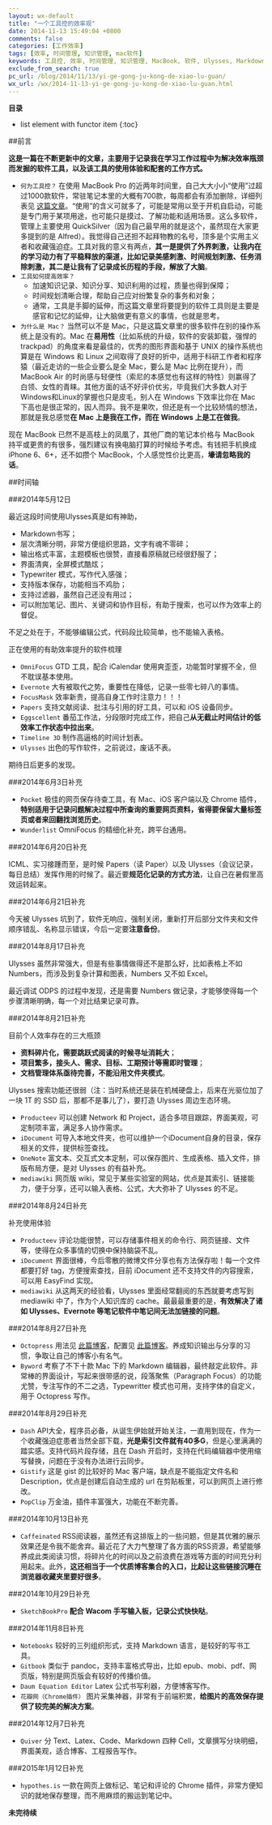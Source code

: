 ```yaml
---
layout: wx-default
title: "一个工具控的效率观"
date: 2014-11-13 15:49:04 +0800
comments: false
categories: [工作效率]
tags: [效率, 时间管理, 知识管理, mac软件]
keywords: 工具控, 效率, 时间管理, 知识管理, MacBook, 软件, Ulysses, Markdown, OmniFocus, GTD, Evernote, FocusMask, Papers, Eggscellent, Timeline 3D, iOS, Pocket, Wunderlist, Numbers, Excel, ODPS, Prodecteev, iDocument, OneNote, mediawiki, Octopress, Byword, Dash, Gistify, PopClip, Caffeinated, RSS, SketchBookPro, Wacom, Notebooks, Gitbook, Daum Equation Editor, 花瓣网
exclude_from_search: true
pc_url: /blog/2014/11/13/yi-ge-gong-ju-kong-de-xiao-lu-guan/
wx_url: /wx/2014-11-13-yi-ge-gong-ju-kong-de-xiao-lu-guan.html
---
```


__目录__

* list element with functor item
{:toc}

<!-- excerpt start -->

##前言

**这是一篇在不断更新中的文章，主要用于记录我在学习工作过程中为解决效率瓶颈而发掘的软件工具，以及该工具的使用体验和配套的工作方式。**

- `何为工具控？` 在使用 MacBook Pro 的近两年时间里，自己大大小小“使用”过超过1000款软件，常驻笔记本里的大概有700款，每周都会有添加删除，详细列表见 [这篇文章](http://blog.sina.com.cn/s/blog_64ac3ab10101f4it.html)。“使用”的含义可就多了，可能是常用以至于开机自启动，可能是专门用于某项用途，也可能只是摸过、了解功能和适用场景。这么多软件，管理上主要使用 QuickSilver（因为自己最早用的就是这个，虽然现在大家更多提到的是 Alfred）。我觉得自己还担不起拜物教的名号，顶多是个实用主义者和收藏强迫症。工具对我的意义有两点，**其一是提供了外界刺激，让我内在的学习动力有了平稳释放的渠道，比如记录美感刺激、时间规划刺激、任务消除刺激，其二是让我有了记录成长历程的手段，解放了大脑**。
- `工具如何提高效率？`
	- 加速知识记录、知识分享、知识利用的过程，质量也得到保障；
	- 时间规划清晰合理，帮助自己应对纷繁复杂的事务和对象；
	- 通常，工具是手脚的延伸，而这篇文章里将要提到的软件工具则是主要是感官和记忆的延伸，让大脑做更有意义的事情，也就是思考。
- `为什么是 Mac？` 当然可以不是 Mac，只是这篇文章里的很多软件在别的操作系统上是没有的。Mac 在**易用性**（比如系统的升级，软件的安装卸载，强悍的 trackpad）的角度来看是最佳的，优秀的图形界面和基于 UNIX 的操作系统也算是在 Windows 和 Linux 之间取得了良好的折中，适用于科研工作者和程序猿（最近走访的一些企业要么是全 Mac，要么是 Mac 比例在提升），而 MacBook Air 的时尚感与轻便性（索尼的本感觉也有这样的特性）则赢得了白领、女性的青睐。其他方面的话不好评价优劣，毕竟我们大多数人对于 Windows和Linux的掌握也只是皮毛，别人在 Windows 下效率比你在 Mac 下高也是很正常的，因人而异。我不是果吹，但还是有一个比较矫情的想法，那就是我总感觉**在 Mac 上是我在工作，而在 Windows 上是工在做我**。

现在 MacBook 已然不是高枝上的凤凰了，其他厂商的笔记本价格与 MacBook 持平或更贵的有很多，强烈建议有换电脑打算的时候给予考虑。有钱把手机换成 iPhone 6、6+，还不如攒个 MacBook，个人感觉性价比更高，**壕请忽略我的话**。

<!-- excerpt end -->

##时间轴

###2014年5月12日

最近这段时间使用Ulysses真是如有神助，

- Markdown书写；
- 层次清晰分明，非常方便组织思路，文字有魂不零碎；
- 输出格式丰富，主题模板也很赞，直接看原稿就已经很舒服了；
- 界面清爽，全屏模式酷炫；
- Typewriter 模式，写作代入感强；
- 支持版本保存，功能相当不鸡肋；
- 支持过滤器，虽然自己还没有用过；
- 可以附加笔记、图片、关键词和协作目标，有助于搜索，也可以作为效率上的督促。

不足之处在于，不能够编辑公式，代码段比较简单，也不能输入表格。

正在使用的有助效率提升的软件梳理

- `OmniFocus` GTD 工具，配合 iCalendar 使用爽歪歪，功能暂时掌握不全，但不耽误基本使用。
- `Evernote` 大有被取代之势，重要性在降低，记录一些零七碎八的事情。
- `FocusMask` 效率新贵，提高自身工作时注意力！！！
- `Papers` 支持文献阅读、批注与引用的好工具，可以和 iOS 设备同步。
- `Eggscellent` 番茄工作法，分段限时完成工作，把自己**从无截止时间估计的低效率工作状态中拉出来**。
- `Timeline 3D` 制作高逼格的时间计划表。
- `Ulysses` 出色的写作软件，之前说过，废话不表。

期待日后更多的发现。

###2014年6月3日补充

- `Pocket` 极佳的网页保存待查工具，有 Mac、iOS 客户端以及 Chrome 插件，**特别适用于记录问题解决过程中所查询的重要网页资料，省得要保留大量标签页或者来回翻找浏览历史**。
- `Wunderlist` OmniFocus 的精细化补充，跨平台通用。

###2014年6月20日补充

ICML、实习接踵而至，是时候 Papers（读 Paper）以及 Ulysses（会议记录，每日总结）发挥作用的时候了。最近要**规范化记录的方式方法**，让自己在暑假里高效运转起来。

###2014年6月21日补充

今天被 Ulysses 坑到了，软件无响应，强制关闭，重新打开后部分文件夹和文件顺序错乱、名称显示错误，今后一定要**注意备份**。

###2014年8月17日补充

Ulysses 虽然非常强大，但是有些事情做得还不是那么好，比如表格上不如 Numbers，而涉及到复杂计算和图表，Numbers 又不如 Excel。

最近调试 ODPS 的过程中发现，还是需要 Numbers 做记录，才能够使得每一个步骤清晰明确，每一个对比结果记录可靠。

###2014年8月21日补充

目前个人效率存在的三大瓶颈

- **资料碎片化，需要跳跃式阅读的时候寻址消耗大**；
- **项目繁多，接头人、需求、目标、工期预计等需即时管理**；
- **文档管理体系亟待完善，不能沿用文件夹模式**。
 
Ulysses 搜索功能还很弱（注：当时系统还是装在机械硬盘上，后来在光驱位加了一块 1T 的 SSD 后，那都不是事儿了），要打造 Ulysses 周边生态环境。

- `Producteev` 可以创建 Network 和 Project，适合多项目跟踪，界面美观，可定制项丰富，满足多人协作需求。
- `iDocument` 可导入本地文件夹，也可以维护一个iDocument自身的目录，保存相关的文件，提供标签查找。
- `OneNote` 富文本、交互式文本定制，可以保存图片、生成表格、插入文件，排版布局方便，是对 Ulysses 的有益补充。
- `mediawiki` 网页版 wiki，常见于某些实验室的网站，优点是其索引、链接能力，便于分享，还可以输入表格、公式，大大弥补了 Ulysses 的不足。

###2014年8月24日补充

补充使用体验

- `Producteev` 评论功能很赞，可以存储事件相关的命令行、网页链接、文件等，使得在众多事情的切换中保持脑袋不乱。
- `iDocument` 界面很棒，今后零散的微博文件分享也有方法保存啦！每一个文件都要打好 tag，方便搜索查找，目前 iDocument 还不支持文件的内容搜索，可以用 EasyFind 实现。
- `mediawiki` 从这两天的经验看，Ulysses 里面经常翻阅的东西就要考虑写到 mediawiki 中了，作为个人知识库的 cache。最最最重要的是，**有效解决了诸如 Ulysses、Evernote 等笔记软件中笔记间无法加链接的问题**。

###2014年8月27日补充

- `Octopress` 用法见 [此篇博客](http://frank19900731.github.io/wx/2014-08-24-wo-de-di-yi-pian-octopress-bo-ke.html)，配置见 [此篇博客](http://frank19900731.github.io/wx/2014-10-16-octopress-gai-zao-ji-lu.html)。养成知识输出与分享的习惯，争取让自己的博客小有名气。
- `Byword` 考察了不下十款 Mac 下的 Markdown 编辑器，最终敲定此软件。非常棒的界面设计，写起来很带感的说，段落聚焦（Paragraph Focus）的功能尤赞，专注写作的不二之选，Typewritter 模式也可用，支持字体的自定义，用于 Octopress 写作。

###2014年8月29日补充

- `Dash` API大全，程序员必备，从诞生伊始就开始关注，一直用到现在，作为一个收藏强迫症患者当然全部下载，**光是索引文件就有40多G**，但是心里满满的踏实感。支持代码片段存储，且在 Dash 开启时，支持在代码编辑器中使用缩写替换，问题在于没有办法进行云同步。
- `Gistify` 这是 gist 的比较好的 Mac 客户端，缺点是不能指定文件名和Description，优点是创建后自动生成的 url 在剪贴板里，可以到网页上进行修改。
- `PopClip` 万金油，插件丰富强大，功能在不断完善。

###2014年10月13日补充

- `Caffeinated` RSS阅读器，虽然还有这排版上的一些问题，但是其优雅的展示效果还是令我不能舍弃。最近花了大力气整理了各方面的RSS资源，希望能够养成此类阅读习惯，将碎片化的时间以及之前浪费在游戏等方面的时间充分利用起来。此外，**这还相当于一个优质博客集合的入口，比起让这些链接沉睡在浏览器收藏夹里要好很多**。

###2014年10月29日补充

- `SketchBookPro` **配合 Wacom 手写输入板，记录公式快快哒**。

###2014年11月8日补充

- `Notebooks` 较好的三列组织形式，支持 Markdown 语言，是较好的写书工具。
- `Gitbook` 类似于 pandoc，支持丰富格式导出，比如 epub、mobi、pdf、网页版，特别是网页版会有较好的传播价值。
- `Daum Equation Editor` Latex 公式书写利器，方便博客写作。
- `花瓣网（Chrome插件）` 图片采集神器，非常有于前端积累，**给图片的高效保存提供了较完美的解决方案**。

###2014年12月7日补充

- `Quiver` 分 Text、Latex、Code、Markdown 四种 Cell，文章撰写分块明细，界面美观，适合博客、工程报告写作。

###2015年1月12日补充

- `hypothes.is` 一款在网页上做标记、笔记和评论的 Chrome 插件，非常方便知识的就地保存整理，而不用麻烦的搬运到笔记中。

**未完待续**